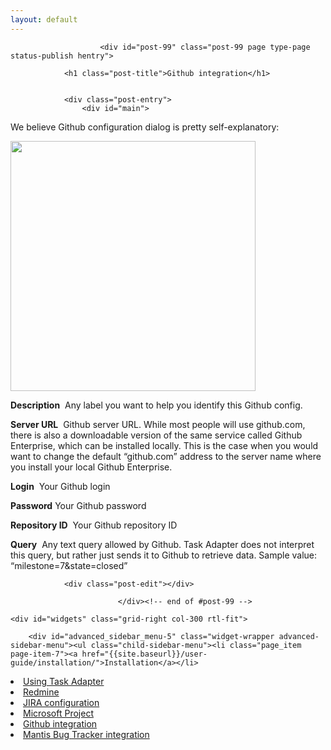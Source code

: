```yaml
---
layout: default
---
```

<div id="wrapper" class="clearfix">

<div id="content" class="grid-right col-620 fit">

	
		
			
						<div id="post-99" class="post-99 page type-page status-publish hentry">
				
				<h1 class="post-title">Github integration</h1>

				
				<div class="post-entry">
					<div id="main">
<div id="block-system-main">
<div id="node-38">
<p>We believe Github configuration dialog is pretty self-explanatory:</p>
<p><a href="{{site.baseurl}}/wp-content/uploads/2012/05/edit_github1.png"><img class="alignnone size-full wp-image-482" title="edit_github" src="{{site.baseurl}}/wp-content/uploads/2012/05/edit_github1.png" alt="" width="392" height="400"></a></p>
<p><strong>Description</strong> &nbsp;Any label you want to help you identify this Github config.</p>
<p><strong>Server URL</strong> &nbsp;Github server URL. While most people will use github.com, there is also a downloadable version of the same service called Github Enterprise, which can be installed locally. This is the case when you would want to change the default “github.com” address to the server name where you install your local Github Enterprise.</p>
<p><strong>Login</strong> &nbsp;Your Github login</p>
<p><strong>Password</strong> Your Github password</p>
<p><strong>Repository ID</strong> &nbsp;Your Github repository ID</p>
<p><strong>Query</strong> &nbsp;Any text query allowed by Github. Task Adapter does not interpret this query, but rather just sends it to Github to retrieve data. Sample value: “milestone=7&amp;state=closed”</p>
</div>
</div>
</div>
									</div>
				<!-- end of .post-entry -->

				
				<div class="post-edit"></div>

							</div><!-- end of #post-99 -->
			
						



			
		
</div><!-- end of #content -->

	<div id="widgets" class="grid-right col-300 rtl-fit">
		
		<div id="advanced_sidebar_menu-5" class="widget-wrapper advanced-sidebar-menu"><ul class="child-sidebar-menu"><li class="page_item page-item-7"><a href="{{site.baseurl}}/user-guide/installation/">Installation</a></li>
<li class="page_item page-item-12 has_children"><a href="{{site.baseurl}}/user-guide/using-task-adapter/">Using Task Adapter</a></li>
<li class="page_item page-item-52 has_children"><a href="{{site.baseurl}}/user-guide/redmine/">Redmine</a></li>
<li class="page_item page-item-77 has_children"><a href="{{site.baseurl}}/user-guide/atlassian-jira/">JIRA configuration</a></li>
<li class="page_item page-item-95"><a href="{{site.baseurl}}/user-guide/microsoft-project/">Microsoft Project</a></li>
<li class="page_item page-item-99 current_page_item"><a href="{{site.baseurl}}/user-guide/github-integration/">Github integration</a></li>
<li class="page_item page-item-101"><a href="{{site.baseurl}}/user-guide/mantis-bug-tracker-integration/">Mantis Bug Tracker integration</a></li>
</ul><!-- End child-sidebar-menu --></div>
			</div><!-- end of #widgets -->
</div>
